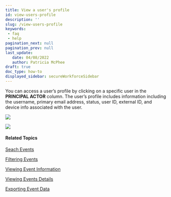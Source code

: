 ```yaml
---
title: View a user's profile
id: view-users-profile
description: ''
slug: /view-users-profile
keywords: 
 - faq
 - help
pagination_next: null
pagination_prev: null
last_update: 
   date: 04/08/2022
   author: Patricia McPhee
draft: true
doc_type: how-to
displayed_sidebar: secureWorkforceSidebar
---  
```


You can access a user’s profile by clicking on a specific user in the **PRINCIPAL ACTOR** column. The user’s profile includes information including the username, primary email address, status, user ID, external ID, and device info associated with the user.

![](/images/admin/users/user_profile.PNG)

![](/images/admin/users/user_profile_devices.PNG)


#### Related Topics

[Seach Events](/docs/secure-work/events/search-events)

[Filtering Events](/docs/secure-work/events/filtering-events)

[Viewing Event Information](/docs/secure-work/events/viewing-event-information)

[Viewing Events Details](/docs/secure-work/events/viewing-events-details)

[Exporting Event Data](/docs/secure-work/events/exporting-event-data)